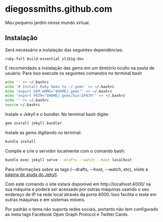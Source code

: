 # diegossmiths.github.com

Meu pequeno jardim nesse mundo virtual.

## Instalação

Será necessário a instalação das seguintes dependências:
```
ruby-full build-essential zlib1g-dev
```

É recomendado a instalação das gems em um diretório oculto na pasta de usuário:
Para isso execute os seguintes comandos no terminal bash
```bash
echo '' >> ~/.bashrc
echo '# Install Ruby Gems to ~/.gems' >> ~/.bashrc
echo 'export GEM_HOME="$HOME/.gems"' >> ~/.bashrc
echo 'export PATH="$HOME/.gems/bin:$PATH"' >> ~/.bashrc
echo '' >> ~/.bashrc
source ~/.bashrc
```

Instale o Jekyll e o bundler. No terminal bash digite:
```bash
gem install jekyll bundler
```

Instale as gems digitando no terminal:
```bash
bundle install
```

Compile e crie o servidor localmente com o comando bash:
```bash
bundle exec jekyll serve --drafts --watch --host localhost
```
Para informações sobre as tags (--drafts, --host, --watch, etc), visite a [página de ajuda do Jekyll](https://jekyllrb.com/docs/configuration/options/#build-command-options).

Com este comando o site estará disponível em http://localhost:4000/ na sua máquina e poderá ser acessado por outras máquinas usando o seu endereço de IP na rede local através da porta 4000. Isso facilita o teste em outras máquinas e em sistemas móveis.

Por padrão o tema não suporta redes sociais, portanto não tem configurado as meta tags Facebook Open Graph Protocol e Twitter Cards.

